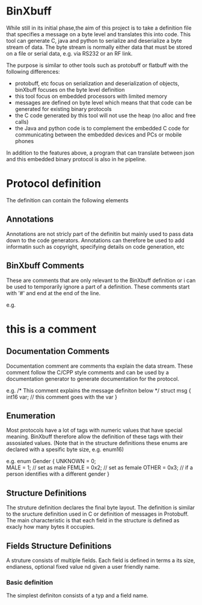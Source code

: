 # BinXbuff
While still in its initial phase,the aim of this project is to take a definition file that specifies a message on 
a byte level and translates this into code. 
This tool can generate C, java and python to serialize and deserialize a byte stream of data. The byte stream is 
normally either data that must be stored on a file or serial data, e.g. via RS232 or an RF link.  

The purpose is similar to other tools such as protobuff or flatbuff with the following differences:
- protobuff, etc focus on serialization and deserialization of objects, binXbuff focuses on the byte level definition
- this tool focus on embedded processors with limited memory
- messages are defined on byte level which means that that code can be generated for existing binary protocols 
- the C code generated by this tool will not use the heap (no alloc and free calls)
- the Java and python code is to complement the embedded C code for communicating between the embedded devices and PCs or mobile phones

In addition to the features above, a program that can translate between json and this embedded binary protocol is also in he pipeline.

# Protocol definition

The definition can contain the following elements

## Annotations
Annotations are not stricly part of the definitin but mainly used to pass data down to the code generators. Annotations can therefore be used to add informatin such as copyright, specifying details on code generation, etc 

## BinXbuff Comments  
These are comments that are only relevant to the BinXbuff definition or i can be used to temporarily ignore a part of a definition. These comments start with '#' and end at the end of the line.

e.g.
 # this is a comment

## Documentation Comments 
Documentation comment  are comments tha explain the data stream. These comment follow the C/CPP style comments and can be used by a documentation generator to generate documentation for the protocol.

e.g.
 /* 
   This comment explains the message definiton below 
 */
struct msg {
  int16   var;    // this comment goes with the var 
} 


## Enumeration
Most protocols have a lot of tags with numeric values that have special meaning. BinXbuff therefore allow the definition of these tags with their assosiated values. (Note that in the structure definitions these enums are declared with a spesific byte size, e.g. enum16)

e.g.
enum Gender {
    UNKNOWN = 0;    
    MALE    = 1;   // set as male
    FEMLE   = 0x2;   // set as female
    OTHER   = 0x3;   // if a person identifies with a different gender 
}
 
## Structure Definitions
The struture definition declares the final byte layout. The definition is similar to the sructure definition used in C or definition of messages in Protobuff. The main characteristic is that each field in the structure is defined as exacly how many bytes it occupies. 

## Fields Structure Definitions
A struture consists of multiple fields. Each field is defined in terms a its size, endianess, optional fixed value nd given a user friendly name.
### Basic definition
The simplest definiton consists of a typ and a field name.



